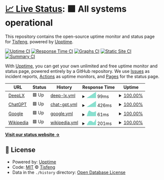 # [📈 Live Status](https://Upptime.izual.me/): <!--live status--> **🟩 All systems operational**

This repository contains the open-source uptime monitor and status page for [Tisfeng](https://Tisfeng.github.io/Upptime), powered by [Upptime](https://github.com/upptime/upptime).

[![Uptime CI](https://github.com/Tisfeng/Upptime/workflows/Uptime%20CI/badge.svg)](https://github.com/Tisfeng/Upptime/actions?query=workflow%3A%22Uptime+CI%22)
[![Response Time CI](https://github.com/Tisfeng/Upptime/workflows/Response%20Time%20CI/badge.svg)](https://github.com/Tisfeng/Upptime/actions?query=workflow%3A%22Response+Time+CI%22)
[![Graphs CI](https://github.com/Tisfeng/Upptime/workflows/Graphs%20CI/badge.svg)](https://github.com/Tisfeng/Upptime/actions?query=workflow%3A%22Graphs+CI%22)
[![Static Site CI](https://github.com/Tisfeng/Upptime/workflows/Static%20Site%20CI/badge.svg)](https://github.com/Tisfeng/Upptime/actions?query=workflow%3A%22Static+Site+CI%22)
[![Summary CI](https://github.com/Tisfeng/Upptime/workflows/Summary%20CI/badge.svg)](https://github.com/Tisfeng/Upptime/actions?query=workflow%3A%22Summary+CI%22)

With [Upptime](https://upptime.js.org), you can get your own unlimited and free uptime monitor and status page, powered entirely by a GitHub repository. We use [Issues](https://github.com/Tisfeng/Upptime/issues) as incident reports, [Actions](https://github.com/Tisfeng/Upptime/actions) as uptime monitors, and [Pages](https://Tisfeng.github.io/Upptime) for the status page.

<!--start: status pages-->
<!-- This summary is generated by Upptime (https://github.com/upptime/upptime) -->
<!-- Do not edit this manually, your changes will be overwritten -->
<!-- prettier-ignore -->
| URL | Status | History | Response Time | Uptime |
| --- | ------ | ------- | ------------- | ------ |
| <img alt="" src="https://icons.duckduckgo.com/ip3/deeplx.izual.me.ico" height="13"> [DeepLX](https://deeplx.izual.me) | 🟩 Up | [deep-lx.yml](https://github.com/tisfeng/Upptime/commits/HEAD/history/deep-lx.yml) | <details><summary><img alt="Response time graph" src="./graphs/deep-lx/response-time-week.png" height="20"> 99ms</summary><br><a href="https://upptime.izual.me/history/deep-lx"><img alt="Response time 99" src="https://img.shields.io/endpoint?url=https%3A%2F%2Fraw.githubusercontent.com%2Ftisfeng%2FUpptime%2FHEAD%2Fapi%2Fdeep-lx%2Fresponse-time.json"></a><br><a href="https://upptime.izual.me/history/deep-lx"><img alt="24-hour response time 99" src="https://img.shields.io/endpoint?url=https%3A%2F%2Fraw.githubusercontent.com%2Ftisfeng%2FUpptime%2FHEAD%2Fapi%2Fdeep-lx%2Fresponse-time-day.json"></a><br><a href="https://upptime.izual.me/history/deep-lx"><img alt="7-day response time 99" src="https://img.shields.io/endpoint?url=https%3A%2F%2Fraw.githubusercontent.com%2Ftisfeng%2FUpptime%2FHEAD%2Fapi%2Fdeep-lx%2Fresponse-time-week.json"></a><br><a href="https://upptime.izual.me/history/deep-lx"><img alt="30-day response time 99" src="https://img.shields.io/endpoint?url=https%3A%2F%2Fraw.githubusercontent.com%2Ftisfeng%2FUpptime%2FHEAD%2Fapi%2Fdeep-lx%2Fresponse-time-month.json"></a><br><a href="https://upptime.izual.me/history/deep-lx"><img alt="1-year response time 99" src="https://img.shields.io/endpoint?url=https%3A%2F%2Fraw.githubusercontent.com%2Ftisfeng%2FUpptime%2FHEAD%2Fapi%2Fdeep-lx%2Fresponse-time-year.json"></a></details> | <details><summary><a href="https://upptime.izual.me/history/deep-lx">100.00%</a></summary><a href="https://upptime.izual.me/history/deep-lx"><img alt="All-time uptime 100.00%" src="https://img.shields.io/endpoint?url=https%3A%2F%2Fraw.githubusercontent.com%2Ftisfeng%2FUpptime%2FHEAD%2Fapi%2Fdeep-lx%2Fuptime.json"></a><br><a href="https://upptime.izual.me/history/deep-lx"><img alt="24-hour uptime 100.00%" src="https://img.shields.io/endpoint?url=https%3A%2F%2Fraw.githubusercontent.com%2Ftisfeng%2FUpptime%2FHEAD%2Fapi%2Fdeep-lx%2Fuptime-day.json"></a><br><a href="https://upptime.izual.me/history/deep-lx"><img alt="7-day uptime 100.00%" src="https://img.shields.io/endpoint?url=https%3A%2F%2Fraw.githubusercontent.com%2Ftisfeng%2FUpptime%2FHEAD%2Fapi%2Fdeep-lx%2Fuptime-week.json"></a><br><a href="https://upptime.izual.me/history/deep-lx"><img alt="30-day uptime 100.00%" src="https://img.shields.io/endpoint?url=https%3A%2F%2Fraw.githubusercontent.com%2Ftisfeng%2FUpptime%2FHEAD%2Fapi%2Fdeep-lx%2Fuptime-month.json"></a><br><a href="https://upptime.izual.me/history/deep-lx"><img alt="1-year uptime 100.00%" src="https://img.shields.io/endpoint?url=https%3A%2F%2Fraw.githubusercontent.com%2Ftisfeng%2FUpptime%2FHEAD%2Fapi%2Fdeep-lx%2Fuptime-year.json"></a></details>
| <img alt="" src="https://icons.duckduckgo.com/ip3/chatgpt.izual.me.ico" height="13"> [ChatGPT](https://chatgpt.izual.me) | 🟩 Up | [chat-gpt.yml](https://github.com/tisfeng/Upptime/commits/HEAD/history/chat-gpt.yml) | <details><summary><img alt="Response time graph" src="./graphs/chat-gpt/response-time-week.png" height="20"> 426ms</summary><br><a href="https://upptime.izual.me/history/chat-gpt"><img alt="Response time 426" src="https://img.shields.io/endpoint?url=https%3A%2F%2Fraw.githubusercontent.com%2Ftisfeng%2FUpptime%2FHEAD%2Fapi%2Fchat-gpt%2Fresponse-time.json"></a><br><a href="https://upptime.izual.me/history/chat-gpt"><img alt="24-hour response time 426" src="https://img.shields.io/endpoint?url=https%3A%2F%2Fraw.githubusercontent.com%2Ftisfeng%2FUpptime%2FHEAD%2Fapi%2Fchat-gpt%2Fresponse-time-day.json"></a><br><a href="https://upptime.izual.me/history/chat-gpt"><img alt="7-day response time 426" src="https://img.shields.io/endpoint?url=https%3A%2F%2Fraw.githubusercontent.com%2Ftisfeng%2FUpptime%2FHEAD%2Fapi%2Fchat-gpt%2Fresponse-time-week.json"></a><br><a href="https://upptime.izual.me/history/chat-gpt"><img alt="30-day response time 426" src="https://img.shields.io/endpoint?url=https%3A%2F%2Fraw.githubusercontent.com%2Ftisfeng%2FUpptime%2FHEAD%2Fapi%2Fchat-gpt%2Fresponse-time-month.json"></a><br><a href="https://upptime.izual.me/history/chat-gpt"><img alt="1-year response time 426" src="https://img.shields.io/endpoint?url=https%3A%2F%2Fraw.githubusercontent.com%2Ftisfeng%2FUpptime%2FHEAD%2Fapi%2Fchat-gpt%2Fresponse-time-year.json"></a></details> | <details><summary><a href="https://upptime.izual.me/history/chat-gpt">100.00%</a></summary><a href="https://upptime.izual.me/history/chat-gpt"><img alt="All-time uptime 100.00%" src="https://img.shields.io/endpoint?url=https%3A%2F%2Fraw.githubusercontent.com%2Ftisfeng%2FUpptime%2FHEAD%2Fapi%2Fchat-gpt%2Fuptime.json"></a><br><a href="https://upptime.izual.me/history/chat-gpt"><img alt="24-hour uptime 100.00%" src="https://img.shields.io/endpoint?url=https%3A%2F%2Fraw.githubusercontent.com%2Ftisfeng%2FUpptime%2FHEAD%2Fapi%2Fchat-gpt%2Fuptime-day.json"></a><br><a href="https://upptime.izual.me/history/chat-gpt"><img alt="7-day uptime 100.00%" src="https://img.shields.io/endpoint?url=https%3A%2F%2Fraw.githubusercontent.com%2Ftisfeng%2FUpptime%2FHEAD%2Fapi%2Fchat-gpt%2Fuptime-week.json"></a><br><a href="https://upptime.izual.me/history/chat-gpt"><img alt="30-day uptime 100.00%" src="https://img.shields.io/endpoint?url=https%3A%2F%2Fraw.githubusercontent.com%2Ftisfeng%2FUpptime%2FHEAD%2Fapi%2Fchat-gpt%2Fuptime-month.json"></a><br><a href="https://upptime.izual.me/history/chat-gpt"><img alt="1-year uptime 100.00%" src="https://img.shields.io/endpoint?url=https%3A%2F%2Fraw.githubusercontent.com%2Ftisfeng%2FUpptime%2FHEAD%2Fapi%2Fchat-gpt%2Fuptime-year.json"></a></details>
| <img alt="" src="https://icons.duckduckgo.com/ip3/www.google.com.ico" height="13"> [Google](https://www.google.com) | 🟩 Up | [google.yml](https://github.com/tisfeng/Upptime/commits/HEAD/history/google.yml) | <details><summary><img alt="Response time graph" src="./graphs/google/response-time-week.png" height="20"> 61ms</summary><br><a href="https://upptime.izual.me/history/google"><img alt="Response time 61" src="https://img.shields.io/endpoint?url=https%3A%2F%2Fraw.githubusercontent.com%2Ftisfeng%2FUpptime%2FHEAD%2Fapi%2Fgoogle%2Fresponse-time.json"></a><br><a href="https://upptime.izual.me/history/google"><img alt="24-hour response time 61" src="https://img.shields.io/endpoint?url=https%3A%2F%2Fraw.githubusercontent.com%2Ftisfeng%2FUpptime%2FHEAD%2Fapi%2Fgoogle%2Fresponse-time-day.json"></a><br><a href="https://upptime.izual.me/history/google"><img alt="7-day response time 61" src="https://img.shields.io/endpoint?url=https%3A%2F%2Fraw.githubusercontent.com%2Ftisfeng%2FUpptime%2FHEAD%2Fapi%2Fgoogle%2Fresponse-time-week.json"></a><br><a href="https://upptime.izual.me/history/google"><img alt="30-day response time 61" src="https://img.shields.io/endpoint?url=https%3A%2F%2Fraw.githubusercontent.com%2Ftisfeng%2FUpptime%2FHEAD%2Fapi%2Fgoogle%2Fresponse-time-month.json"></a><br><a href="https://upptime.izual.me/history/google"><img alt="1-year response time 61" src="https://img.shields.io/endpoint?url=https%3A%2F%2Fraw.githubusercontent.com%2Ftisfeng%2FUpptime%2FHEAD%2Fapi%2Fgoogle%2Fresponse-time-year.json"></a></details> | <details><summary><a href="https://upptime.izual.me/history/google">100.00%</a></summary><a href="https://upptime.izual.me/history/google"><img alt="All-time uptime 100.00%" src="https://img.shields.io/endpoint?url=https%3A%2F%2Fraw.githubusercontent.com%2Ftisfeng%2FUpptime%2FHEAD%2Fapi%2Fgoogle%2Fuptime.json"></a><br><a href="https://upptime.izual.me/history/google"><img alt="24-hour uptime 100.00%" src="https://img.shields.io/endpoint?url=https%3A%2F%2Fraw.githubusercontent.com%2Ftisfeng%2FUpptime%2FHEAD%2Fapi%2Fgoogle%2Fuptime-day.json"></a><br><a href="https://upptime.izual.me/history/google"><img alt="7-day uptime 100.00%" src="https://img.shields.io/endpoint?url=https%3A%2F%2Fraw.githubusercontent.com%2Ftisfeng%2FUpptime%2FHEAD%2Fapi%2Fgoogle%2Fuptime-week.json"></a><br><a href="https://upptime.izual.me/history/google"><img alt="30-day uptime 100.00%" src="https://img.shields.io/endpoint?url=https%3A%2F%2Fraw.githubusercontent.com%2Ftisfeng%2FUpptime%2FHEAD%2Fapi%2Fgoogle%2Fuptime-month.json"></a><br><a href="https://upptime.izual.me/history/google"><img alt="1-year uptime 100.00%" src="https://img.shields.io/endpoint?url=https%3A%2F%2Fraw.githubusercontent.com%2Ftisfeng%2FUpptime%2FHEAD%2Fapi%2Fgoogle%2Fuptime-year.json"></a></details>
| <img alt="" src="https://icons.duckduckgo.com/ip3/en.wikipedia.org.ico" height="13"> [Wikipedia](https://en.wikipedia.org) | 🟩 Up | [wikipedia.yml](https://github.com/tisfeng/Upptime/commits/HEAD/history/wikipedia.yml) | <details><summary><img alt="Response time graph" src="./graphs/wikipedia/response-time-week.png" height="20"> 201ms</summary><br><a href="https://upptime.izual.me/history/wikipedia"><img alt="Response time 201" src="https://img.shields.io/endpoint?url=https%3A%2F%2Fraw.githubusercontent.com%2Ftisfeng%2FUpptime%2FHEAD%2Fapi%2Fwikipedia%2Fresponse-time.json"></a><br><a href="https://upptime.izual.me/history/wikipedia"><img alt="24-hour response time 201" src="https://img.shields.io/endpoint?url=https%3A%2F%2Fraw.githubusercontent.com%2Ftisfeng%2FUpptime%2FHEAD%2Fapi%2Fwikipedia%2Fresponse-time-day.json"></a><br><a href="https://upptime.izual.me/history/wikipedia"><img alt="7-day response time 201" src="https://img.shields.io/endpoint?url=https%3A%2F%2Fraw.githubusercontent.com%2Ftisfeng%2FUpptime%2FHEAD%2Fapi%2Fwikipedia%2Fresponse-time-week.json"></a><br><a href="https://upptime.izual.me/history/wikipedia"><img alt="30-day response time 201" src="https://img.shields.io/endpoint?url=https%3A%2F%2Fraw.githubusercontent.com%2Ftisfeng%2FUpptime%2FHEAD%2Fapi%2Fwikipedia%2Fresponse-time-month.json"></a><br><a href="https://upptime.izual.me/history/wikipedia"><img alt="1-year response time 201" src="https://img.shields.io/endpoint?url=https%3A%2F%2Fraw.githubusercontent.com%2Ftisfeng%2FUpptime%2FHEAD%2Fapi%2Fwikipedia%2Fresponse-time-year.json"></a></details> | <details><summary><a href="https://upptime.izual.me/history/wikipedia">100.00%</a></summary><a href="https://upptime.izual.me/history/wikipedia"><img alt="All-time uptime 100.00%" src="https://img.shields.io/endpoint?url=https%3A%2F%2Fraw.githubusercontent.com%2Ftisfeng%2FUpptime%2FHEAD%2Fapi%2Fwikipedia%2Fuptime.json"></a><br><a href="https://upptime.izual.me/history/wikipedia"><img alt="24-hour uptime 100.00%" src="https://img.shields.io/endpoint?url=https%3A%2F%2Fraw.githubusercontent.com%2Ftisfeng%2FUpptime%2FHEAD%2Fapi%2Fwikipedia%2Fuptime-day.json"></a><br><a href="https://upptime.izual.me/history/wikipedia"><img alt="7-day uptime 100.00%" src="https://img.shields.io/endpoint?url=https%3A%2F%2Fraw.githubusercontent.com%2Ftisfeng%2FUpptime%2FHEAD%2Fapi%2Fwikipedia%2Fuptime-week.json"></a><br><a href="https://upptime.izual.me/history/wikipedia"><img alt="30-day uptime 100.00%" src="https://img.shields.io/endpoint?url=https%3A%2F%2Fraw.githubusercontent.com%2Ftisfeng%2FUpptime%2FHEAD%2Fapi%2Fwikipedia%2Fuptime-month.json"></a><br><a href="https://upptime.izual.me/history/wikipedia"><img alt="1-year uptime 100.00%" src="https://img.shields.io/endpoint?url=https%3A%2F%2Fraw.githubusercontent.com%2Ftisfeng%2FUpptime%2FHEAD%2Fapi%2Fwikipedia%2Fuptime-year.json"></a></details>

<!--end: status pages-->

[**Visit our status website →**](https://Tisfeng.github.io/Upptime)

## 📄 License

- Powered by: [Upptime](https://github.com/upptime/upptime)
- Code: [MIT](./LICENSE) © [Tisfeng](https://Tisfeng.github.io/Upptime)
- Data in the `./history` directory: [Open Database License](https://opendatacommons.org/licenses/odbl/1-0/)
